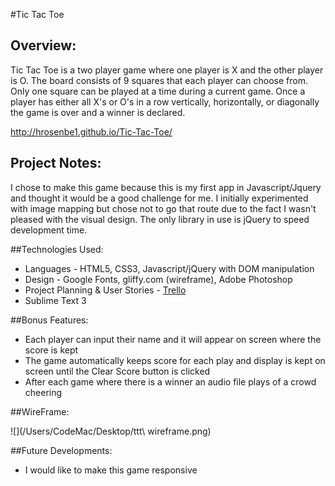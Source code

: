 #Tic Tac Toe


## Overview:

Tic Tac Toe is a two player game where one player is X and the other player is O. The board consists of 9 squares that each player can choose from. Only one square can be played at a time during a current game. Once a player has either all X's or O's in a row vertically, horizontally, or diagonally the game is over and a winner is declared.

<http://hrosenbe1.github.io/Tic-Tac-Toe/>

## Project Notes:

I chose to make this game because this is my first app in Javascript/Jquery and thought it would be a good challenge for me. I initially experimented with image mapping but chose not to go that route due to the fact I wasn't pleased with the visual design. The only library in use is jQuery to speed development time.

##Technologies Used:

- Languages - HTML5, CSS3, Javascript/jQuery with DOM manipulation
- Design - Google Fonts, gliffy.com (wireframe), Adobe Photoshop
- Project Planning & User Stories - [Trello](https://trello.com/b/QtncqEOR/tic-tac-toe)
- Sublime Text 3

##Bonus Features:  

- Each player can input their name and it will appear on screen where the score is kept  
- The game automatically keeps score for each play and display is kept on screen until the Clear Score button is clicked  
- After each game where there is a winner an audio file plays of a crowd cheering

##WireFrame:

![](/Users/CodeMac/Desktop/ttt\ wireframe.png) 

##Future Developments:  

- I would like to make this game responsive







